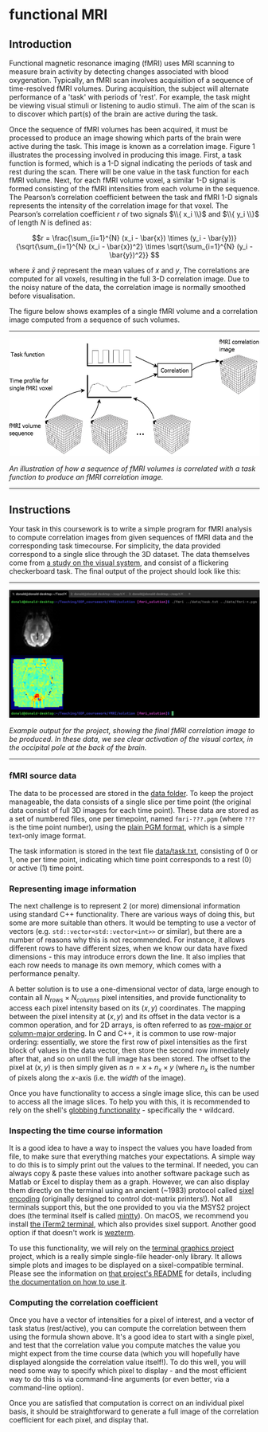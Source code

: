 # functional MRI

## Introduction

Functional magnetic resonance imaging (fMRI) uses MRI scanning to measure brain activity by detecting changes associated with blood oxygenation. Typically, an fMRI scan involves acquisition of a sequence of time-resolved fMRI volumes. During acquisition, the subject will alternate performance of a 'task' with periods of 'rest'. For example, the task might be viewing visual stimuli or listening to audio stimuli. The aim of the scan is to discover which part(s) of the brain are active
during the task. 

Once the sequence of fMRI volumes has been acquired, it must be processed to produce an image showing which parts of the brain were active during the task. This image is known as a correlation image. Figure 1 illustrates the processing involved in producing this image. First, a task function is formed, which is a 1-D signal indicating the periods of task and rest during the scan. There will be one value in the task function for each fMRI volume. Next, for each fMRI volume voxel, a similar 1-D signal is formed consisting of the fMRI intensities from each volume in the sequence. The Pearson’s correlation coefficient between the task and fMRI 1-D signals represents the intensity of the correlation image for that voxel. The Pearson’s correlation coefficient $r$ of two signals $\\{ x_i \\}$ and $\\{ y_i \\}$ of length $N$ is defined as: 

$$r = \frac{\sum_{i=1}^{N} (x_i - \bar{x}) \times (y_i - \bar{y})}{\sqrt{\sum_{i=1}^{N} (x_i - \bar{x})^2} \times \sqrt{\sum_{i=1}^{N} (y_i - \bar{y})^2}} $$

where $\bar{x}$ and $\bar{y}$ represent the mean values of $x$ and $y$, The correlations are computed for all voxels, resulting in the full 3-D correlation image. Due to the noisy nature of the data, the correlation image is normally smoothed before visualisation. 

The figure below shows examples of a single fMRI volume and a correlation image computed from a sequence of such volumes.

---

![Illustration of function MRI](fmri.png)

*An illustration of how a sequence of fMRI volumes is correlated with a task function to produce an fMRI correlation image.*

---

## Instructions

Your task in this coursework is to write a simple program for fMRI analysis to compute correlation images from given sequences of fMRI data and the corresponding task timecourse. For simplicity, the data provided correspond to a single slice through the 3D dataset. The data themselves come from [a study on the visual system](https://openneuro.org/datasets/ds001553/versions/1.0.1), and consist of a flickering checkerboard task. The final output of the project should look like this:

---

![example output for fMRI project](terminal_output.png)

*Example output for the project, showing the final fMRI correlation image to be produced. In these data, we see clear activation of the visual cortex, in the occipital pole at the back of the brain.*

---


### fMRI source data 

The data to be processed are stored in the [data folder](data/). To keep the project manageable, the data consists of a single slice per time point (the original data consist of full 3D images for each time point). These data are stored as a set of numbered files, one per timepoint, named `fmri-???.pgm` (where `???` is the time point number), using the [plain PGM format](https://netpbm.sourceforge.net/doc/pgm.html#plainpgm), which is a simple text-only image format. 

The task information is stored in the text file [data/task.txt](data/task.txt), consisting of 0 or 1, one per time point, indicating which time point corresponds to a rest (0) or active (1) time point. 

### Representing image information

The next challenge is to represent 2 (or more) dimensional information using standard C++ functionality. There are various ways of doing this, but some are more suitable than others. It would be tempting to use a vector of vectors (e.g. `std::vector<std::vector<int>>` or similar), but there are a number of reasons why this is not recommended. For instance, it allows different rows to have different sizes, when we know our data have fixed dimensions - this may introduce errors down the line. It also implies that each row needs to manage its own memory, which comes with a performance penalty. 

A better solution is to use a one-dimensional vector of data, large enough to contain all $N_{rows} \times N_{columns}$ pixel intensities, and provide functionality to access each pixel intensity based on its $(x,y)$ coordinates. The mapping between the pixel intensity at $(x,y)$ and its offset in the data vector is a common operation, and for 2D arrays, is often referred to as [row-major or column-major ordering](https://en.wikipedia.org/wiki/Row-_and_column-major_order). In C and C++, it is common to use row-major ordering: essentially, we store the first row of pixel intensities as the first block of values in the data vector, then store the second row immediately after that, and so on until the full image has been stored. The offset to the pixel at $(x,y)$ is then simply given as $n = x + n_x \times y$ (where $n_x$ is the number of pixels along the *x*-axis (i.e. the _width_ of the image).

Once you have functionality to access a single image slice, this can be used to access all the image slices. To help you with this, it is recommended to rely on the shell's [globbing functionality](https://www.shell-tips.com/bash/wildcards-globbing/) - specifically the `*` wildcard. 

### Inspecting the time course information

It is a good idea to have a way to inspect the values you have loaded from file, to make sure that everything matches your expectations. A simple way to do this is to simply print out the values to the terminal. If needed, you can always copy & paste these values into another software package such as Matlab or Excel to display them as a graph. However, we can also display them directly on the terminal using an ancient (~1983) protocol called [sixel encoding](https://en.wikipedia.org/wiki/Sixel) (originally designed to control dot-matrix printers!). Not all terminals support this, but the one provided to you via the MSYS2 project does (the terminal itself is called [mintty](https://mintty.github.io/)). On macOS, we recommend you install [the iTerm2 terminal](https://iterm2.com/), which also provides sixel support. Another good option if that doesn't work is [wezterm](https://wezfurlong.org/wezterm/index.html). 

To use this functionality, we will rely on the [terminal graphics project](https://github.com/jdtournier/terminal_graphics) project, which is a really simple single-file header-only library. It allows simple plots and images to be displayed on a sixel-compatible terminal. Please see the information on [that project's README](https://github.com/jdtournier/terminal_graphics/blob/main/README.md) for details, including [the documentation on how to use it](https://jdtournier.github.io/terminal_graphics/).

### Computing the correlation coefficient

Once you have a vector of intensities for a pixel of interest, and a vector of task status (rest/active), you can compute the correlation between them using the formula shown above. It's a good idea to start with a single pixel, and test that the correlation value you compute matches the value you might expect from the time course data (which you will hopefully have displayed alongside the correlation value itself!). To do this well, you will need some way to specify which pixel to display - and the most efficient way to do this is via command-line arguments (or even better, via a command-line option). 

Once you are satisfied that computation is correct on an individual pixel basis, it should be straightforward to generate a full image of the correlation coefficient for each pixel, and display that. 

